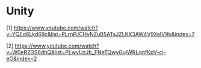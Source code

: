 # Unity
[1] https://www.youtube.com/watch?v=YQEq6Lkd69c&list=PLrnPJCHvNZuB5ATsJZLKX3AW4V9XaIV9b&index=7

[2] https://www.youtube.com/watch?v=W0eRZGS6dhQ&list=PLwyUzJb_FNeTQwyGujWRLqnfKpV-cj-eO&index=2

